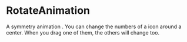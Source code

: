 # RotateAnimation
A symmetry animation . You can change the numbers of a icon around a center. When you drag one of them, the others will change  too.
